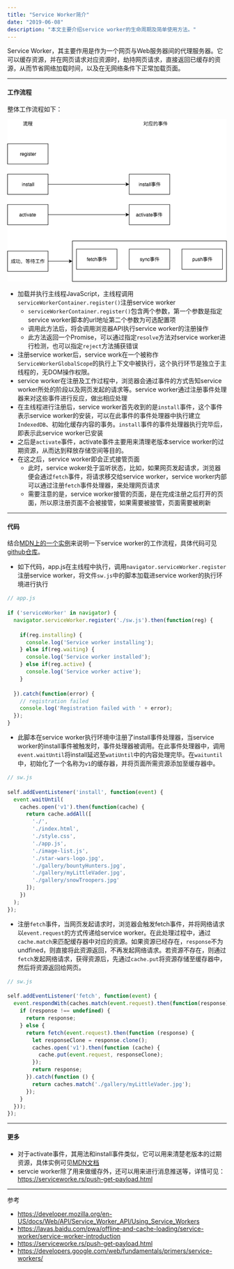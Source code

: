 ```yaml
---
title: "Service Worker简介"
date: "2019-06-08"
description: "本文主要介绍service worker的生命周期及简单使用方法。"
---
```


Service Worker，其主要作用是作为一个网页与Web服务器间的代理服务器。它可以缓存资源，并在网页请求对应资源时，劫持网页请求，直接返回已缓存的资源，从而节省网络加载时间，以及在无网络条件下正常加载页面。

------

#### 工作流程

整体工作流程如下：

![](./service-worker.png)

- 加载并执行主线程JavaScript，主线程调用`serviceWorkerContainer.register()`注册service worker
  - `serviceWorkerContainer.register()`包含两个参数，第一个参数是指定service worker脚本的url地址第二个参数为可选配置项
  - 调用此方法后，将会调用浏览器API执行service worker的注册操作
  - 此方法返回一个Promise，可以通过指定`resolve`方法对service worker进行检测，也可以指定`reject`方法捕获错误
- 注册service worker后，service work在一个被称作`ServiceWorkerGlobalScope`的执行上下文中被执行，这个执行环节是独立于主线程的，无DOM操作权限。
- service worker在注册及工作过程中，浏览器会通过事件的方式告知service worker所处的阶段以及网页发起的请求等。service worker通过注册事件处理器来对这些事件进行反应，做出相应处理
- 在主线程进行注册后，service worker首先收到的是`install`事件，这个事件表示service worker的安装，可以在此事件的事件处理器中执行建立`IndexedDB`、初始化缓存内容的事务。`install`事件的事件处理器执行完毕后，即表示此service worker已安装
- 之后是`activate`事件，activate事件主要用来清理老版本service worker的过期资源，从而达到释放存储空间等目的。
- 在这之后，service worker即会正式接管页面
  - 此时，service woker处于监听状态，比如，如果网页发起请求，浏览器便会通过`fetch`事件，将请求移交给service worker，service worker内部可以通过注册`fetch`事件处理器，来处理网页请求
  - 需要注意的是，service worker接管的页面，是在完成注册之后打开的页面，所以原注册页面不会被接管，如果需要被接管，页面需要被刷新

------

#### 代码

结合[MDN上的一个实例](https://developer.mozilla.org/en-US/docs/Web/API/Service_Worker_API/Using_Service_Workers#Basic_architecture)来说明一下service worker的工作流程，具体代码可见[github仓库](https://github.com/mdn/sw-test/)。

- 如下代码，app.js在主线程中执行，调用`navigator.serviceWorker.register`注册service worker，将文件`sw.js`中的脚本加载进service worker的执行环境进行执行

```javascript
// app.js

if ('serviceWorker' in navigator) {
  navigator.serviceWorker.register('./sw.js').then(function(reg) {

    if(reg.installing) {
      console.log('Service worker installing');
    } else if(reg.waiting) {
      console.log('Service worker installed');
    } else if(reg.active) {
      console.log('Service worker active');
    }

  }).catch(function(error) {
    // registration failed
    console.log('Registration failed with ' + error);
  });
}

```

- 此脚本在service worker执行环境中注册了install事件处理器，当service worker的install事件被触发时，事件处理器被调用。在此事件处理器中，调用`event.waitUntil`将install延迟至`watiUntil`中的内容处理完毕。在`waituntil`中，初始化了一个名称为`v1`的缓存器，并将页面所需资源添加至缓存器中。

```javascript
// sw.js

self.addEventListener('install', function(event) {
  event.waitUntil(
    caches.open('v1').then(function(cache) {
      return cache.addAll([
        './',
        './index.html',
        './style.css',
        './app.js',
        './image-list.js',
        './star-wars-logo.jpg',
        './gallery/bountyHunters.jpg',
        './gallery/myLittleVader.jpg',
        './gallery/snowTroopers.jpg'
      ]);
    })
  );
});
```

- 注册`fetch`事件，当网页发起请求时，浏览器会触发fetch事件，并将网络请求以`event.request`的方式传递给service worker。在此处理过程中，通过`cache.match`来匹配缓存器中对应的资源。如果资源已经存在，`response`不为undfined，则直接将此资源返回，不再发起网络请求。若资源不存在，则通过`fetch`发起网络请求，获得资源后，先通过`cache.put`将资源存储至缓存器中，然后将资源返回给网页。

```javascript
// sw.js

self.addEventListener('fetch', function(event) {
  event.respondWith(caches.match(event.request).then(function(response) {
    if (response !== undefined) {
      return response;
    } else {
      return fetch(event.request).then(function (response) {
        let responseClone = response.clone();
        caches.open('v1').then(function (cache) {
          cache.put(event.request, responseClone);
        });
        return response;
      }).catch(function () {
        return caches.match('./gallery/myLittleVader.jpg');
      });
    }
  }));
});
```

------

#### 更多

- 对于activate事件，其用法和install事件类似，它可以用来清楚老版本的过期资源，具体实例可见[MDN文档](https://developer.mozilla.org/en-US/docs/Web/API/Service_Worker_API/Using_Service_Workers#Updating_your_service_worker)
- servcie worker除了用来做缓存外，还可以用来进行消息推送等，详情可见：https://serviceworke.rs/push-get-payload.html

------

参考

- https://developer.mozilla.org/en-US/docs/Web/API/Service_Worker_API/Using_Service_Workers
- https://lavas.baidu.com/pwa/offline-and-cache-loading/service-worker/service-worker-introduction
- https://serviceworke.rs/push-get-payload.html
- https://developers.google.com/web/fundamentals/primers/service-workers/